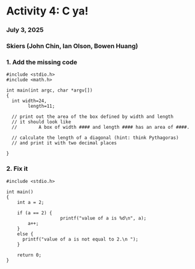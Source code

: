# Activity 4: C ya!

### July 3, 2025

### Skiers (John Chin, Ian Olson, Bowen Huang)

### 1. Add the missing code

```
#include <stdio.h>
#include <math.h>

int main(int argc, char *argv[])
{
  int width=24,
  		length=11;

  // print out the area of the box defined by width and length
  // it should look like
  // 		A box of width #### and length #### has an area of ####.

  // calculate the length of a diagonal (hint: think Pythagoras)
  // and print it with two decimal places

}
```

### 2. Fix it

```
#include <stdio.h>

int main()
{
    int a = 2;

    if (a == 2) {
                    printf("value of a is %d\n", a);
        a++;
    }
    else {
      printf("value of a is not equal to 2.\n ");
    }

    return 0;
}

```
